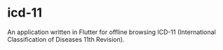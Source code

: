 # icd-11
An application written in Flutter for offline browsing ICD-11 (International Classification of Diseases 11th Revision).
